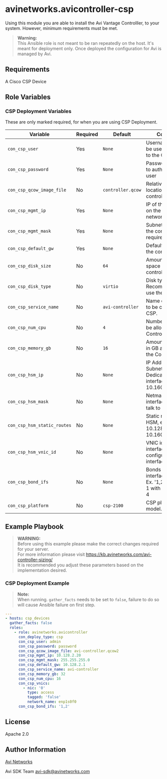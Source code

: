 # avinetworks.avicontroller-csp

Using this module you are able to install the Avi Vantage Controlller, to your system. However, minimum requirements must be met.

> **Warning:**  
> This Ansible role is not meant to be ran repeatedly on the host. It's meant for deployment only. Once deployed the configuration for Avi is managed by Avi.

## Requirements

A Cisco CSP Device

## Role Variables

### CSP Deployment Variables

These are only marked required, for when you are using CSP Deployment.

| Variable                    | Required | Default           | Comments                                                                         |
| --------------------------- | -------- | ----------------- | -------------------------------------------------------------------------------- |
| `con_csp_user`              | Yes      | `None`            | Username that will be used to connect to the CSP server                          |
| `con_csp_password`          | Yes      | `None`            | Password required to authenticate the user                                       |
| `con_csp_qcow_image_file`   | No       | `controller.qcow` | Relative or absolute location of the controller qcow                             |
| `con_csp_mgmt_ip`           | Yes      | `None`            | IP of the controller on the management network.                                  |
| `con_csp_mgmt_mask`         | Yes      | `None`            | Subnet mask that the controller will require.                                    |
| `con_csp_default_gw`        | Yes      | `None`            | Default gateway for the controller.                                              |
| `con_csp_disk_size`         | No       | `64`              | Amount of disk space in GB for the controller.                                   |
| `con_csp_disk_type`         | No       | `virtio`          | Disk type in CSP. Recommended to use the default.                                |
| `con_csp_service_name`      | No       | `avi-controller`  | Name of the service to be created on the CSP.                                    |
| `con_csp_num_cpu`           | No       | `4`               | Number of CPUs to be allocated to the Controller                                 |
| `con_csp_memory_gb`         | No       | `16`              | Amount of memory in GB allocated to the Controller                               |
| `con_csp_hsm_ip`            | No       | `None`            | IP Address and Subnet for Dedicated HSM interface, ex. 10.160.100.221/24         |
| `con_csp_hsm_mask`          | No       | `None`            | Netmask of the interface that will talk to HSM                                   |
| `con_csp_hsm_static_routes` | No       | `None`            | Static routes for HSM, ex. 10.128.1.0/24 via 10.160.100.1                        |
| `con_csp_hsm_vnic_id`       | No       | `None`            | VNIC id, of the HSM interface configured on this interface ex. 1                 |
| `con_csp_bond_ifs`          | No       | `None`            | Bonds the listed interfaces together. Ex. '1,2 3,4' bonds 1 with 2, and 3 with 4 |
| `con_csp_platform`          | No       | `csp-2100`        | CSP platform model.                                                              |

## Example Playbook

> **WARNING:**  
> Before using this example please make the correct changes required for your server.  
> For more information please visit <https://kb.avinetworks.com/avi-controller-sizing/>  
> It is recommended you adjust these parameters based on the implementation desired.

### CSP Deployment Example

> **Note:**  
> When running. `gather_facts` needs to be set to `false`, failure to do so will cause Ansible failure on first step.

```yaml
---
- hosts: csp_devices
  gather_facts: false
  roles:
    - role: avinetworks.avicontroller
      con_deploy_type: csp
      con_csp_user: admin
      con_csp_password: password
      con_csp_qcow_image_file: avi-controller.qcow2
      con_csp_mgmt_ip: 10.128.2.20
      con_csp_mgmt_mask: 255.255.255.0
      con_csp_default_gw: 10.128.2.1
      con_csp_service_name: avi-controller
      con_csp_memory_gb: 32
      con_csp_num_cpu: 16
      con_csp_vnics:
        - nic: '0'
          type: access
          tagged: 'false'
          network_name: enp1s0f0
      con_csp_bond_ifs: '1,2'
```

## License

Apache 2.0

## Author Information

[Avi Networks](https://avinetworks.com)

Avi SDK Team
avi-sdk@avinetworks.com
